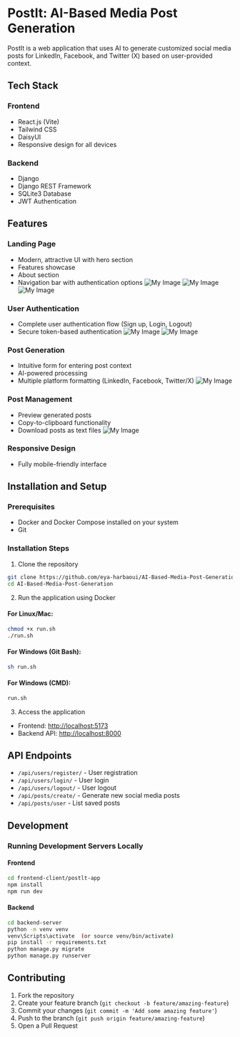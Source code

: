 # PostIt: AI-Based Media Post Generation

PostIt is a web application that uses AI to generate customized social media posts for LinkedIn, Facebook, and Twitter (X) based on user-provided context.

## Tech Stack

### Frontend
- React.js (Vite)
- Tailwind CSS
- DaisyUI
- Responsive design for all devices

### Backend
- Django
- Django REST Framework
- SQLite3 Database
- JWT Authentication

## Features

### Landing Page
- Modern, attractive UI with hero section
- Features showcase
- About section
- Navigation bar with authentication options
![My Image](hero.png)
![My Image](features.png)
![My Image](about.png)




### User Authentication
- Complete user authentication flow (Sign up, Login, Logout)
- Secure token-based authentication 
![My Image](login.png)
![My Image](signup.png)

### Post Generation
- Intuitive form for entering post context
- AI-powered processing
- Multiple platform formatting (LinkedIn, Facebook, Twitter/X)
![My Image](generate.png)


### Post Management
- Preview generated posts
- Copy-to-clipboard functionality
- Download posts as text files
![My Image](generateContent.png)
### Responsive Design
- Fully mobile-friendly interface

## Installation and Setup

### Prerequisites
- Docker and Docker Compose installed on your system
- Git

### Installation Steps

1. Clone the repository
```bash
git clone https://github.com/eya-harbaoui/AI-Based-Media-Post-Generation
cd AI-Based-Media-Post-Generation
```

2. Run the application using Docker

#### For Linux/Mac:
```bash
chmod +x run.sh
./run.sh
```

#### For Windows (Git Bash):
```bash
sh run.sh
```

#### For Windows (CMD):
```bash
run.sh
```

3. Access the application
- Frontend: [http://localhost:5173](http://localhost:5173)
- Backend API: [http://localhost:8000](http://localhost:8000)

## API Endpoints

- `/api/users/register/` - User registration
- `/api/users/login/` - User login
- `/api/users/logout/` - User logout
- `/api/posts/create/` - Generate new social media posts
- `/api/posts/user` - List saved posts

## Development

### Running Development Servers Locally

#### Frontend
```bash
cd frontend-client/postlt-app
npm install
npm run dev
```

#### Backend
```bash
cd backend-server
python -m venv venv
venv\Scripts\activate  (or source venv/bin/activate)
pip install -r requirements.txt
python manage.py migrate
python manage.py runserver
```

## Contributing

1. Fork the repository
2. Create your feature branch (`git checkout -b feature/amazing-feature`)
3. Commit your changes (`git commit -m 'Add some amazing feature'`)
4. Push to the branch (`git push origin feature/amazing-feature`)
5. Open a Pull Request

